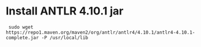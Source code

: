 # Install ANTLR 4.10.1 jar

``` sudo wget https://repo1.maven.org/maven2/org/antlr/antlr4/4.10.1/antlr4-4.10.1-complete.jar -P /usr/local/lib```
